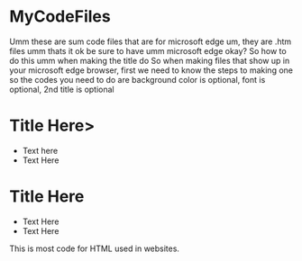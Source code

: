 # MyCodeFiles
Umm these are sum code files that are for microsoft edge um, they are .htm files umm thats it ok be sure to have umm microsoft edge okay?
So how to do this umm when making the title
do
So when making files that show up in your microsoft edge browser, first we need to know the steps to making one
so the codes you need to do are 
background color is optional, font is optional, 2nd title is optional
<!DOCTYPE html>
<body>
  <html>

  <h1>Title Here></h1>
  <ul>
    <li>Text here</li>
    <li>Text Here</li>
  </ul>
  <h1>Title Here</h1>
  <ul>
    <li>Text Here</li>
    <li>Text Here</li>
  </ul>
  
</html>
</body>
This is most code for HTML used in websites.
